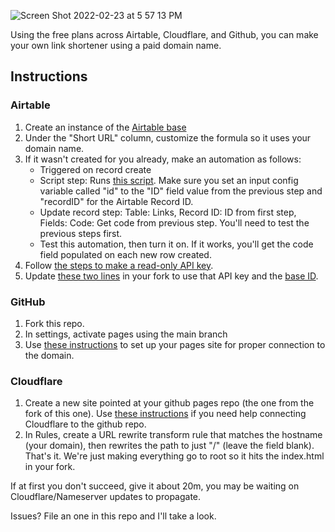 ![Screen Shot 2022-02-23 at 5 57 13 PM](https://user-images.githubusercontent.com/320494/155442630-a2911897-e956-4928-b774-64018f88883a.png)

Using the free plans across Airtable, Cloudflare, and Github, you can make your own link shortener using a paid domain name.

## Instructions

### Airtable
1. Create an instance of the [Airtable base](https://www.airtable.com/universe/expzqYuzPyUwxLmTk/link-shortener)
2. Under the "Short URL" column, customize the formula so it uses your domain name.
3. If it wasn't created for you already, make an automation as follows:
   * Triggered on record create
   * Script step: Runs [this script](https://gist.github.com/adamjgrant/1d2dd774d257b8fa1ec8b57b4272224a). Make sure you set an input config variable called "id" to the "ID" field value from the previous step and "recordID" for the Airtable Record ID.
   * Update record step: Table: Links, Record ID: ID from first step, Fields: Code: Get code from previous step. You'll need to test the previous steps first.
   * Test this automation, then turn it on. If it works, you'll get the code field populated on each new row created.
4. Follow [the steps to make a read-only API key](https://support.airtable.com/hc/en-us/articles/360056249614-Creating-a-read-only-API-key).
5. Update [these two lines](https://github.com/adamjgrant/link-shortener/blob/main/index.html#L7) in your fork to use that API key and the [base ID](https://airtable.com/api).

### GitHub
1. Fork this repo.
2. In settings, activate pages using the main branch
3. Use [these instructions](https://docs.github.com/en/pages/configuring-a-custom-domain-for-your-github-pages-site/managing-a-custom-domain-for-your-github-pages-site) to set up your pages site for proper connection to the domain.

### Cloudflare
1. Create a new site pointed at your github pages repo (the one from the fork of this one). Use [these instructions](https://docs.github.com/en/pages/configuring-a-custom-domain-for-your-github-pages-site/managing-a-custom-domain-for-your-github-pages-site) if you need help connecting Cloudflare to the github repo.
2. In Rules, create a URL rewrite transform rule that matches the hostname (your domain), then rewrites the path to just "/" (leave the field blank). That's it. We're just making everything go to root so it hits the index.html in your fork.

If at first you don't succeed, give it about 20m, you may be waiting on Cloudflare/Nameserver updates to propagate.

Issues? File an one in this repo and I'll take a look.

